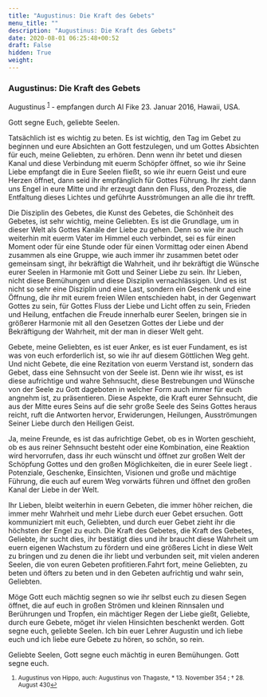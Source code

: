 ```yaml
---
title: "Augustinus: Die Kraft des Gebets"
menu_title: ""
description: "Augustinus: Die Kraft des Gebets"
date: 2020-08-01 06:25:48+00:52
draft: False
hidden: True
weight:
---
```

### Augustinus: Die Kraft des Gebets

Augustinus <sup id="a1">[1](#f1)</sup> - empfangen durch Al Fike 23. Januar 2016, Hawaii, USA.

Gott segne Euch, geliebte Seelen.

Tatsächlich ist es wichtig zu beten. Es ist wichtig, den Tag im Gebet zu beginnen und eure Absichten an Gott festzulegen, und um Gottes Absichten für euch, meine Geliebten, zu erhören. Denn wenn ihr betet und diesen Kanal und diese Verbindung mit euerm Schöpfer öffnet, so wie ihr Seine Liebe empfangt die in Eure Seelen fließt, so wie ihr euern Geist und eure Herzen öffnet, dann seid ihr empfänglich  für Gottes Führung. Ihr zieht dann uns Engel in eure Mitte und ihr erzeugt dann den Fluss, den Prozess, die Entfaltung dieses Lichtes und geführte Ausströmungen an alle die ihr trefft.

Die Disziplin des Gebetes, die Kunst des Gebetes, die Schönheit des Gebetes, ist sehr wichtig, meine Geliebten. Es ist die Grundlage, um in dieser Welt als Gottes Kanäle der Liebe zu gehen. Denn so wie ihr auch weiterhin mit euerm Vater im Himmel euch verbindet, sei es für einen Moment oder für eine Stunde oder für einen Vormittag oder einen Abend zusammen als eine Gruppe, wie auch immer ihr zusammen betet oder gemeinsam singt, ihr bekräftigt die Wahrheit, und ihr bekräftigt die Wünsche eurer Seelen in Harmonie mit Gott und Seiner Liebe zu sein. Ihr Lieben, nicht diese Bemühungen und diese Disziplin vernachlässigen. Und es ist nicht so sehr eine Disziplin und eine Last, sondern ein Geschenk und eine Öffnung, die ihr mit eurem freien Wilen entschieden habt, in der Gegenwart Gottes zu sein, für Gottes Fluss der Liebe und Licht offen zu sein, Frieden und Heilung, entfachen die Freude innerhalb eurer Seelen, bringen sie in größerer Harmonie mit all den Gesetzen Gottes der Liebe und der Bekräftigung der Wahrheit, mit der man in dieser Welt geht.

Gebete, meine Geliebten, es ist euer Anker, es ist euer Fundament, es ist was von euch erforderlich ist, so wie ihr auf diesem Göttlichen Weg geht. Und nicht Gebete, die eine Rezitation von euerm Verstand ist, sondern das Gebet, dass eine Sehnsucht von der Seele ist. Denn wie ihr wisst, es ist diese aufrichtige und wahre Sehnsucht, diese Bestrebungen und Wünsche von der Seele zu Gott dageboten in welcher Form auch immer für euch angnehm ist, zu präsentieren. Diese Aspekte, die Kraft eurer Sehnsucht, die aus der Mitte eures Seins auf die sehr große Seele des Seins Gottes heraus reicht, ruft die Antworten hervor, Erwiderungen,  Heilungen, Ausströmungen Seiner Liebe durch den Heiligen Geist.

Ja, meine Freunde, es ist das aufrichtige Gebet, ob es in Worten geschieht, ob es aus reiner Sehnsucht besteht oder eine Kombination, eine Reaktion wird hervorrufen, dass ihr euch wünscht und öffnet zur großen Welt der Schöpfung Gottes und den großen Möglichkeiten, die in eurer Seele liegt . Potenziale, Geschenke, Einsichten, Visionen und große und mächtige Führung, die euch auf eurem Weg vorwärts führen und öffnet den großen Kanal der Liebe in der Welt.  

Ihr Lieben, bleibt weiterhin in euern Gebeten, die immer höher reichen, die immer mehr Wahrheit und mehr Liebe durch euer Gebet ersuchen. Gott kommuniziert mit euch, Geliebten, und durch euer Gebet zieht ihr die höchsten der Engel zu euch. Die Kraft des Gebetes, die Kraft des Gebetes, Geliebte, ihr sucht dies, ihr bestätigt dies und ihr braucht diese Wahrheit um euern eigenen Wachstum zu fördern und eine größeres Licht in diese Welt zu bringen und zu denen die ihr liebt und verbunden seit, mit vielen anderen Seelen, die von euren Gebeten profitieren.Fahrt fort, meine Geliebten, zu beten und  öfters zu beten und in den Gebeten aufrichtig und wahr sein, Geliebten.

Möge Gott euch mächtig segnen so wie ihr selbst euch zu diesen Segen öffnet, die auf euch in großen Strömen und kleinen Rinnsalen und Berührungen und Tropfen, ein mächtiger Regen der Liebe gießt, Geliebte, durch eure Gebete, möget ihr vielen Hinsichten beschenkt werden. Gott segne euch, geliebte Seelen. Ich bin euer Lehrer Augustin und ich liebe euch und ich liebe eure Gebete zu hören, so schön, so rein.

Geliebte Seelen, Gott segne euch mächtig in euren Bemühungen. Gott segne euch.       
<small>

1. <large id="f1"> Augustinus von Hippo, auch: Augustinus von Thagaste, * 13. November 354 ; † 28. August 430[↩](#a1)  
